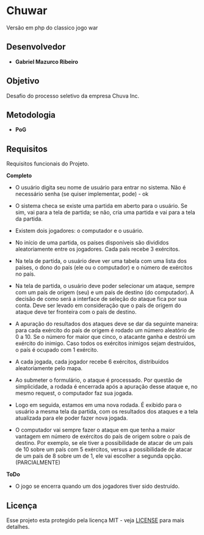 # Chuwar
Versão em php do classico jogo war

## Desenvolvedor
* **Gabriel Mazurco Ribeiro**

## Objetivo
Desafio do processo seletivo da empresa Chuva Inc.

## Metodologia
* **PoG** 

## Requisitos
Requisitos funcionais do Projeto.

**Completo**

* O usuário digita seu nome de usuário para entrar no sistema. Não é necessário senha (se quiser implementar, pode) - ok

* O sistema checa se existe uma partida em aberto para o usuário. Se sim, vai para a tela de partida; se não, cria uma partida e vai para a tela da partida.

* Existem dois jogadores: o computador e o usuário.

* No início de uma partida, os países disponíveis são divididos aleatoriamente entre os jogadores. Cada país recebe 3 exércitos.

* Na tela de partida, o usuário deve ver uma tabela com uma lista dos países, o dono do país (ele ou o computador) e o número de exércitos no país.

* Na tela de partida, o usuário deve poder selecionar um ataque, sempre com um país de origem (seu) e um país de destino (do computador). A decisão de como será a interface de seleção do ataque fica por sua conta. Deve ser levado em consideração que o país de origem do ataque deve ter fronteira com o país de destino.

* A apuração do resultados dos ataques deve se dar da seguinte maneira: para cada exército do país de origem é rodado um número aleatório de 0 a 10. Se o número for maior que cinco, o atacante ganha e destrói um exército do inimigo. Caso todos os exércitos inimigos sejam destruídos, o país é ocupado com 1 exército.

* A cada jogada, cada jogador recebe 6 exércitos, distribuídos aleatoriamente pelo mapa.

* Ao submeter o formulário, o ataque é processado. Por questão de simplicidade, a rodada é encerrada após a apuração desse ataque e, no mesmo request, o computador faz sua jogada.

* Logo em seguida, estamos em uma nova rodada. É exibido para o usuário a mesma tela da partida, com os resultados dos ataques e a tela atualizada para ele poder fazer nova jogada.

* O computador vai sempre fazer o ataque em que tenha a maior vantagem em número de exércitos do país de origem sobre o país de destino. Por exemplo, se ele tiver a possibilidade de atacar de um país de 10 sobre um país com 5 exércitos, versus a possibilidade de atacar de um país de 8 sobre um de 1, ele vai escolher a segunda opção. (PARCIALMENTE)

**ToDo**

* O jogo se encerra quando um dos jogadores tiver sido destruído.

## Licença
Esse projeto esta protegido pela licença MIT - veja [LICENSE](LICENSE) para mais detalhes.

